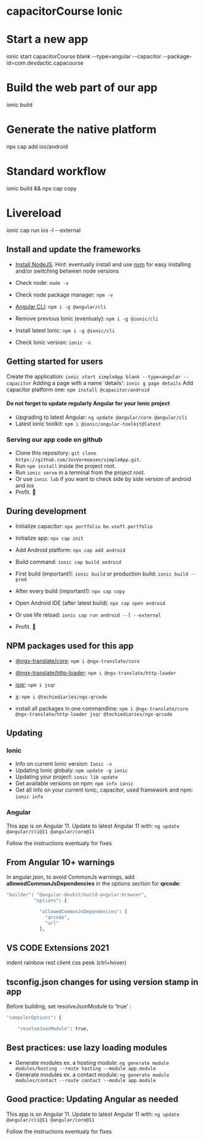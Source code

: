 # capacitorCourse Ionic

# Start a new app
ionic start capacitorCourse blank --type=angular --capacitor --package-id=com.devdactic.capacourse

# Build the web part of our app
ionic build

# Generate the native platform
npx cap add ios/android

# Standard workflow
ionic build && npx cap copy

# Livereload
ionic cap run ios -l --external

## Install and update the frameworks

- [Install NodeJS](https://nodejs.org/). Hint: eventually install and use [nvm](https://medium.com/@Joachim8675309/installing-node-js-with-nvm-4dc469c977d9) for easy installing and/or switching between node versions
- Check node: `node -v`
- Check node package manager: `npm -v`

- [Angular CLI](https://www.npmjs.com/package/@angular/cli): `npm i -g @angular/cli`

- Remove previous Ionic (eventualy): `npm i -g @ionic/cli`
- Install latest Ionic: `npm i -g @ionic/cli`
- Check Ionic version: `ionic -v`

## Getting started for users

Create the application: `ionic start simpleApp blank --type=angular --capacitor`
Adding a page with a name 'details': `ionic g page details`
Add capacitor platform one: `npm install @capacitor/android`

#### Do not forget to update regularly Angular for your Ionic project

- Upgrading to latest Angular: `ng update @angular/core @angular/cli`
- Latest ionic toolkit: `npm i @ionic/angular-toolkit@latest`

### Serving our app code on github

- Clone this repository: `git clone https://github.com/JosVermoesen/simpleApp.git`.
- Run `npm install` inside the project root.
- Run `ionic serve` in a terminal from the project root.
- Or use `ionic lab` if you want to check side by side version of android and ios
- Profit. :tada:

## During development

- Initialize capacitor: `npx portfolio be.vsoft.portfolio`

- Initialize app: `npx cap init`

- Add Android platform: `npx cap add android`
- Build command: `ionic cap build android`

- First build (important!): `ionic build` or production build: `ionic build --prod`
- After every build (important!): `npx cap copy`

- Open Android IDE (after latest build): `npx cap open android`
- Or use life reload: `ionic cap run android --l --external`
- Profit. :tada:

## NPM packages used for this app

- [@ngx-translate/core](https://www.npmjs.com/package/@ngx-translate/core): `npm i @ngx-translate/core`
- [@ngx-translate/http-loader](https://www.npmjs.com/package/@ngx-translate/http-loader): `npm i @ngx-translate/http-loader`
- [jsqr](https://www.npmjs.com/package/jsqr): `npm i jsqr`
- [x](https://github.com/techiediaries/ngx-qrcode): `npm i @techiediaries/ngx-qrcode`

- install all packages in one commandline: `npm i @ngx-translate/core @ngx-translate/http-loader jsqr @techiediaries/ngx-qrcode`

## Updating

### Ionic

- Info on current Ionic version: `Ionic -v`
- Updating Ionic globaly: `npm update -g ionic`
- Updating your project: `ionic lib update`
- Get available versions on npm: `npm info ionic`
- Get all info on your current ionic, capacitor, used framework and npm: `ionic info`

### Angular

This app is on Angular 11. Update to latest Angular 11 with:
`ng update @angular/cli@11 @angular/core@11`

Follow the instructions eventualy for fixes

## From Angular 10+ warnings

In angular.json, to avoid CommonJs warnings, add **allowedCommonJsDependencies** in the options section for **qrcode**:

```bash
"builder": "@angular-devkit/build-angular:browser",
          "options": {

            "allowedCommonJsDependencies": [
              "qrcode",
              "url"
            ],

```

## VS CODE Extensions 2021

indent rainbow
rest client
css peek (ctrl+hover)

## tsconfig.json changes for using version stamp in app

Before building, set resolveJsonModule to 'true' :

```bash
"compilerOptions": {

    "resolveJsonModule": true,

```

## Best practices: use lazy loading modules

- Generate modules ex. a hosting module: `ng generate module modules/hosting --route hosting --module app.module`
- Generate modules ex. a contact module: `ng generate module modules/contact --route contact --module app.module`

## Good practice: Updating Angular as needed

This app is on Angular 11. Update to latest Angular 11 with:
`ng update @angular/cli@11 @angular/core@11`

Follow the instructions eventualy for fixes
